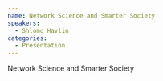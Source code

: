 ```yaml
--- 
name: Network Science and Smarter Society
speakers: 
  - Shlomo Havlin
categories:
  - Presentation
---
```


Network Science and Smarter Society